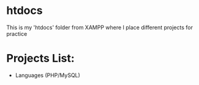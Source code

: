 # htdocs
This is my 'htdocs' folder from XAMPP where I place different projects for practice

<h1>Projects List:</h1>
<ul>
    <li>Languages (PHP/MySQL)</li>
</ul>
